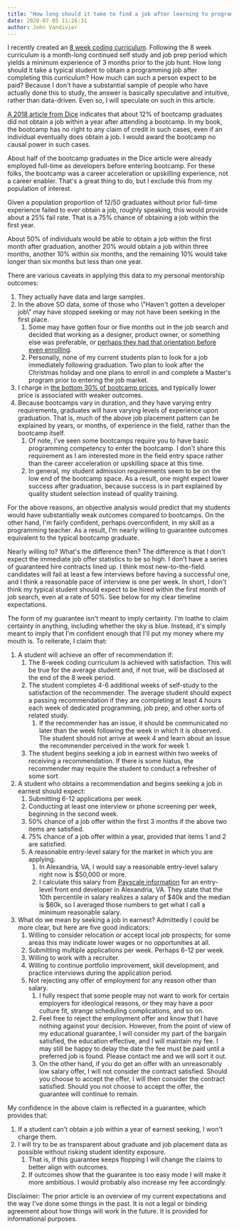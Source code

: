 ```yaml
---
title: "How long should it take to find a job after learning to program?"
date: 2020-07-05 11:26:31
author: John Vandivier
---
```




<!-- wp:paragraph -->
<p>I recently created an <a href=\"https://www.afterecon.com/programming/an-8-week-coding-curriculum/\">8 week coding curriculum</a>. Following the 8 week curriculum is a month-long continued self study and job prep period which yields a minimum experience of 3 months prior to the job hunt. How long should it take a typical student to obtain a programming job after completing this curriculum? How much can such a person expect to be paid? Because I don't have a substantial sample of people who have actually done this to study, the answer is basically speculative and intuitive, rather than data-driven. Even so, I will speculate on such in this article.</p>
<!-- /wp:paragraph -->

<!-- wp:paragraph -->
<p><a href=\"https://www.afterecon.com/programming/an-8-week-coding-curriculum/\">A 2018 article from Dice</a> indicates that about 12% of bootcamp graduates did not obtain a job within a year after attending a bootcamp. In my book, the bootcamp has no right to any claim of credit in such cases, even if an individual eventually does obtain a job. I would award the bootcamp no causal power in such cases.</p>
<!-- /wp:paragraph -->

<!-- wp:paragraph -->
<p>About half of the bootcamp graduates in the Dice article were already employed full-time as developers before entering bootcamp. For these folks, the bootcamp was a career acceleration or upskilling experience, not a career enabler. That's a great thing to do, but I exclude this from my population of interest.</p>
<!-- /wp:paragraph -->

<!-- wp:paragraph -->
<p>Given a population proportion of 12/50 graduates without prior full-time experience failed to ever obtain a job, roughly speaking, this would provide about a 25% fail rate. That is a 75% chance of obtaining a job within the first year.</p>
<!-- /wp:paragraph -->

<!-- wp:paragraph -->
<p>About 50% of individuals would be able to obtain a job within the first month after graduation, another 20% would obtain a job within three months, another 10% within six months, and the remaining 10% would take longer than six months but less than one year.</p>
<!-- /wp:paragraph -->

<!-- wp:paragraph -->
<p>There are various caveats in applying this data to my personal mentorship outcomes:</p>
<!-- /wp:paragraph -->

<!-- wp:list {\"ordered\":true} -->
<ol><li>They actually have data and large samples.</li><li>In the above SO data, some of those who \"Haven't gotten a developer job\" may have stopped seeking or may not have been seeking in the first place.<ol><li>Some may have gotten four or five months out in the job search and decided that working as a designer, product owner, or something else was preferable, or <a href=\"https://www.forbes.com/sites/laurencebradford/2016/10/28/11-careers-you-can-land-after-attending-a-coding-bootcamp/#62951b0d4a38\">perhaps they had that orientation before even enrolling</a>.</li><li>Personally, none of my current students plan to look for a job immediately following graduation. Two plan to look after the Christmas holiday and one plans to enroll in and complete a Master's program prior to entering the job market.</li></ol></li><li>I charge in <a href=\"https://careerkarma.com/blog/bootcamp-market-report-2020/\">the bottom 30% of bootcamp prices</a>, and typically lower price is associated with weaker outcomes.</li><li>Because bootcamps vary in duration, and they have varying entry requirements, graduates will have varying levels of experience upon graduation. That is, much of the above job placement pattern can be explained by years, or months, of experience in the field, rather than the bootcamp itself.<ol><li>Of note, I've seen some bootcamps require you to have basic programming competency to enter the bootcamp. I don't share this requirement as I am interested more in the field entry space rather than the career acceleration or upskilling space at this time.</li><li>In general, my student admission requirements seem to be on the low end of the bootcamp space. As a result, one might expect lower success after graduation, because success is in part explained by quality student selection instead of quality training.</li></ol></li></ol>
<!-- /wp:list -->

<!-- wp:paragraph -->
<p>For the above reasons, an objective analysis would predict that my students would have substantially weak outcomes compared to bootcamps. On the other hand, I'm fairly confident, perhaps overconfident, in my skill as a programming teacher. As a result, I'm nearly willing to guarantee outcomes equivalent to the typical bootcamp graduate.</p>
<!-- /wp:paragraph -->

<!-- wp:paragraph -->
<p>Nearly willing to? What's the difference then? The difference is that I don't expect the immediate job offer statistics to be so high. I don't have a series of guaranteed hire contracts lined up. I think most new-to-the-field candidates will fail at least a few interviews before having a successful one, and I think a reasonable pace of interview is one per week. In short, I don't think my typical student should expect to be hired within the first month of job search, even at a rate of 50%. See below for my clear timeline expectations.</p>
<!-- /wp:paragraph -->

<!-- wp:paragraph -->
<p>The form of my guarantee isn't meant to imply certainty. I'm loathe to claim certainty in anything, including whether the sky is blue. Instead, it's simply meant to imply that I'm confident enough that I'll put my money where my mouth is. To reiterate, I claim that:</p>
<!-- /wp:paragraph -->

<!-- wp:list {\"ordered\":true} -->
<ol><li>A student will achieve an offer of recommendation if:<ol><li>The 8-week coding curriculum is achieved with satisfaction. This will be true for the average student and, if not true, will be disclosed at the end of the 8 week period.</li><li>The student completes 4-6 additional weeks of self-study to the satisfaction of the recommender. The average student should expect a passing recommendation if they are completing at least 4 hours each week of dedicated programming, job prep, and other sorts of related study.<ol><li>If the recommender has an issue, it should be communicated no later than the week following the week in which it is observed. The student should not arrive at week 4 and learn about an issue the recommender perceived in the work for week 1.</li></ol></li><li>The student begins seeking a job in earnest within two weeks of receiving a recommendation. If there is some hiatus, the recommender may require the student to conduct a refresher of some sort.</li></ol></li><li>A student who obtains a recommendation and begins seeking a job in earnest should expect:<ol><li>Submitting 6-12 applications per week.</li><li>Conducting at least one interview or phone screening per week, beginning in the second week.</li><li>50% chance of a job offer within the first 3 months if the above two items are satisfied.</li><li>75% chance of a job offer within a year, provided that items 1 and 2 are satisfied.</li><li>A reasonable entry-level salary for the market in which you are applying.<ol><li>In Alexandria, VA, I would say a reasonable entry-level salary right now is $50,000 or more.</li><li>I calculate this salary from <a href=\"https://www.payscale.com/research/US/Job=Front_End_Developer_%2F_Engineer/Salary/3f66d402/Entry-Level\">Payscale information</a> for an entry-level front end developer in Alexandria, VA. They state that the 10th percentile in salary realizes a salary of $40k and the median is $60k, so I averaged those numbers to get what I call a minimum reasonable salary.</li></ol></li></ol></li><li>What do we mean by seeking a job in earnest? Admittedly I could be more clear, but here are five good indicators:<ol><li>Willing to consider relocation or accept local job prospects; for some areas this may indicate lower wages or no opportunities at all.</li><li>Submitting multiple applications per week. Perhaps 6-12 per week.</li><li>Willing to work with a recruiter.</li><li>Willing to continue portfolio improvement, skill development, and practice interviews during the application period.</li><li>Not rejecting any offer of employment for any reason other than salary.<ol><li>I fully respect that some people may not want to work for certain employers for ideological reasons, or they may have a poor culture fit, strange scheduling complications, and so on.</li><li>Feel free to reject the employment offer and know that I have nothing against your decision. However, from the point of view of my educational guarantee, I will consider my part of the bargain satisfied, the education effective, and I will maintain my fee. I may still be happy to delay the date the fee must be paid until a preferred job is found. Please contact me and we will sort it out.</li><li>On the other hand, if you do get an offer with an unreasonably low salary offer, I will not consider the contract satisfied. Should you choose to accept the offer, I will then consider the contract satisfied. Should you not choose to accept the offer, the guarantee will continue to remain.</li></ol></li></ol></li></ol>
<!-- /wp:list -->

<!-- wp:paragraph -->
<p>My confidence in the above claim is reflected in a guarantee, which provides that:</p>
<!-- /wp:paragraph -->

<!-- wp:list {\"ordered\":true} -->
<ol><li>If a student can't obtain a job within a year of earnest seeking, I won't charge them.</li><li>I will try to be as transparent about graduate and job placement data as possible without risking student identity exposure.<ol><li>That is, if this guarantee keeps flopping I will change the claims to better align with outcomes.</li><li>If outcomes show that the guarantee is too easy mode I will make it more ambitious. I would probably also increase my fee accordingly.</li></ol></li></ol>
<!-- /wp:list -->

<!-- wp:paragraph -->
<p>Disclaimer: The prior article is an overview of my current expectations and the way I've done some things in the past. It is not a legal or binding agreement about how things will work in the future. It is provided for informational purposes.</p>
<!-- /wp:paragraph -->